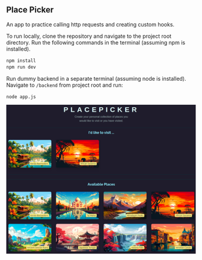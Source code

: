 ## Place Picker

An app to practice calling http requests and creating custom hooks.

To run locally, clone the repository and navigate to the project root directory. Run the following commands in the terminal (assuming npm is installed).

```bash
npm install
npm run dev
```

Run dummy backend in a separate terminal (assuming node is installed). Navigate to `/backend` from project root and run:

```bash
node app.js
```

![Place Picker](./src/assets/place-picker.png)
